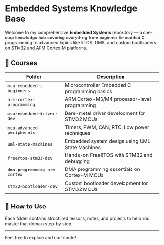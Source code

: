 # Embedded Systems Knowledge Base

Welcome to my comprehensive **Embedded Systems** repository — a one-stop knowledge hub covering everything from beginner Embedded C programming to advanced topics like RTOS, DMA, and custom bootloaders on STM32 and ARM Cortex-M platforms.

## 📂 Courses

| Folder                            | Description                                     |
|-----------------------------------|-------------------------------------------------|
| `mcu-embedded-c-beginners`        | Microcontroller Embedded C programming basics   |
| `arm-cortex-programming`          | ARM Cortex-M3/M4 processor-level programming    |
| `mcu-embedded-driver-dev`         | Bare-metal driver development for STM32 MCUs    |
| `mcu-advanced-peripherals`        | Timers, PWM, CAN, RTC, Low power techniques     |
| `uml-state-machines`              | Embedded system design using UML State Machines |
| `freertos-stm32-dev`              | Hands-on FreeRTOS with STM32 and debugging      |
| `dma-programming-arm-cortex`      | DMA programming essentials on Cortex-M MCUs     |
| `stm32-bootloader-dev`            | Custom bootloader development for STM32 MCUs    |

## 🚀 How to Use

Each folder contains structured lessons, notes, and projects to help you master that domain step-by-step.

---

Feel free to explore and contribute!
